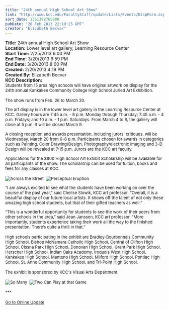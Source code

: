 ```yaml
---
title: "24th annual High School Art Show"
link: "http://www.kcc.edu/FacultyStaff/update/Lists/Events/DispForm.aspx?ID=362"
sort_date: 1361398765000
pubDate: "20 Feb 2013 22:19:25 GMT"
creator: "Elizabeth Becvar"
---
```


<div><b>Title:</b> 24th annual High School Art Show</div>
<div><b>Location:</b> Lower level art gallery, Learning Resource Center </div>
<div><b>Start Time:</b> 2/25/2013 6:00 PM</div>
<div><b>End Time:</b> 3/20/2013 6:59 PM</div>
<div><b>End Date:</b> 3/20/2013 8:00 PM</div>
<div><b>Created:</b> 2/20/2013 4:19 PM</div>
<div><b>Created By:</b> Elizabeth Becvar</div>
<div><b>KCC Description:</b> <div class="ExternalClass9EF0DFF04376478D99A5E49C503D7E13">
<div><font size="2">
<div><font size="2">Students from 15 area high schools will have original artwork on display for the 24th annual Kankakee Community College High School Juried Art Exhibition.</font></div>
<div><font size="2"></font> </div>
<div><font size="2">The show runs from Feb. 26 to March 20.</font><font size="2"><br /></div>
<div>
<div style="float:left;margin-right:6px"></div></div>
<p>The art display is in the lower level art gallery in the Learning Resource Center at KCC. Gallery hours are 7:45 a.m. - 8 p.m. Monday through Thursday; 7:45 a.m. - 4 p.m. Fridays; and 10 a.m. - 1 p.m. Saturdays. From March 4 to 8, the gallery will close at 5 p.m. It will be closed March 9.</p>
<p></font></font><font size="2"><font size="2">A closing reception and awards presentation, including jurors' critiques, will be Wednesday, March 20 from 6-8 p.m. Participants chosen for awards in categories such as Painting, Color Drawing/Design, Photography/electronic imaging and 3-D Design will be revealed at 7:15 p.m. Jurors are the KCC art faculty.</p></div>
<div>
<div>Applications for the $800 High School Art Exhibit Scholarship will be available for all participants of the show. The scholarship can be used for tuition, books and fees for any classes at KCC. </div>
<div>
<div> </div>
<div><img alt="Across the Street" src="/FacultyStaff/update/PublishingImages/Across_the_Street_Med.jpg" />  <img alt="Perceptual Eruption" src="/FacultyStaff/update/PublishingImages/Perceptual_Eruption_med.jpg" />  </div>
<p>“I am always excited to see what the students have been working on over the course of the past year,” said Chelise Slowik, KCC art professor. “Overall, it is a beautiful display of our future local artists. It shows off the talent of not only these amazing high school students, but that of their gifted teachers as well.”</p>
<div>“This is a wonderful opportunity for students to see the work of their peers from other schools in the area,” said Jean Janssen, KCC art professor. “More importantly, students experience taking their work all the way to the finished presentation. There’s quite a thrill in that.”</div>
<div> </div>
<div>High schools participating in the exhibit are Bradley-Bourbonnais Community High School, Bishop McNamara Catholic High School, Central of Clifton High School, Cissna Park High School, Donovan High School, Grant Park High School, Herscher High School, Indian Oaks Academy, Iroquois West High School, Kankakee High School, Manteno High School, Milford High School, Pontiac High School, St. Anne Community High School, and Tri-Point High School.</div>
<div><br />The exhibit is sponsored by KCC's Visual Arts Department.</div>
<div> </div>
<div><img alt="So Many" src="/SiteCollectionImages/SoMany.jpg" />  <img alt="Two Can Play at that Game" src="/FacultyStaff/update/PublishingImages/Two_Can_Play_at_that_Game_med.jpg" />      </div></font></font><font size="2"></div>
<div> </div>
<div>***</div>
<div> </div>
<div><a href="/FacultyStaff/update/Pages/dailyupdate.aspx">Go to Online Update</a></div>
<div></font> </div></div>
<div></div></div></div>
